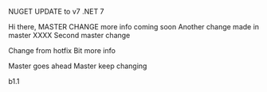 NUGET UPDATE to v7
.NET 7

Hi there, MASTER CHANGE
more info coming soon
Another change made in master XXXX
Second master change

Change from hotfix
Bit more info

Master goes ahead
Master keep changing

b1.1